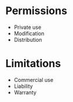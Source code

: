 # Permissions

- Private use
- Modification
- Distribution

# Limitations

- Commercial use
- Liability
- Warranty

